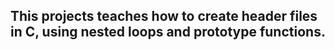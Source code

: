  ## This projects teaches how to create header files in C, using nested loops and prototype functions.
